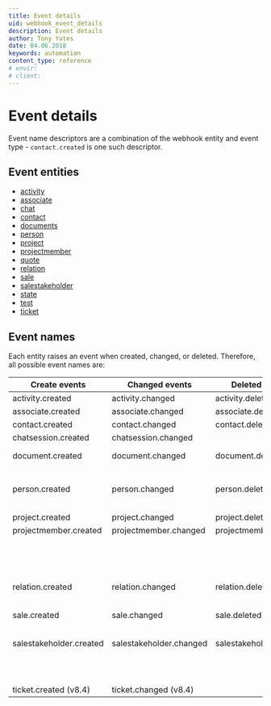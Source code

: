 ```yaml
---
title: Event details
uid: webhook_event_details
description: Event details
author: Tony Yates
date: 04.06.2018
keywords: automation
content_type: reference
# envir:
# client:
---
```


# Event details

Event name descriptors are a combination of the webhook entity and event type - `contact.created` is one such descriptor.

## Event entities

* [activity][1]
* [associate][2]
* [chat][9]
* [contact][3]
* [documents][11]
* [person][4]
* [project][5]
* [projectmember][6]
* [quote][12]
* [relation][16]
* [sale][7]
* [salestakeholder][8]
* [state][15]
* [test][13]
* [ticket][14]

## Event names

Each entity raises an event when created, changed, or deleted. Therefore, all possible event names are:

| Create events | Changed events | Deleted events | Other events |
|---|---|---|---|
| activity.created | activity.changed | activity.deleted | |
| associate.created | associate.changed | associate.deleted | |
| contact.created | contact.changed | contact.deleted | contact.softdeleted |
| chatsession.created | chatsession.changed | | chatsession.message |
| document.created | document.changed | document.deleted | document.edited (v8.3 R04) |
| person.created | person.changed | person.deleted | person.consented (v8.3 R04)<br>person.unconsented (v8.3 R04) |
| project.created | project.changed | project.deleted | |
| projectmember.created | projectmember.changed | projectmember.deleted | |
| | | | quote.approved<br>quote.rejected<br>quote.sent<br>quote.ordered |
| relation.created | relation.changed | relation.deleted | |
| sale.created | sale.changed | sale.deleted | sale.completed (v8.3 R04)<br>sale.lost (v8.3 R04)<br> sale.sold (v8.3 R04) |
| salestakeholder.created | salestakeholder.changed | salestakeholder.deleted | |
| | | | webhook.started<br>webhook.stopped<br>webhook.errors |
| ticket.created (v8.4) | ticket.changed (v8.4) | | |

<!-- Referenced links -->
[1]: reference/activity-events.md
[2]: reference/associate-events.md
[3]: reference/contact-events.md
[4]: reference/person-events.md
[5]: reference/project-events.md
[6]: reference/project-member-events.md
[7]: reference/sale-events.md
[8]: reference/sale-stakeholder-events.md
[9]: reference/chat-events.md
[11]: reference/document-events.md
[12]: reference/quote-events.md
[13]: reference/test-event.md
[14]: reference/ticket-events.md
[15]: reference/state-events.md
[16]: reference/relation-events.md
